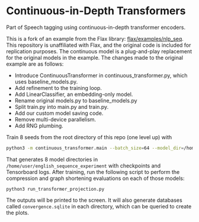 # Continuous-in-Depth Transformers

Part of Speech tagging using continuous-in-depth transformer encoders.

This is a fork of an example from the Flax library: [flax/examples/nlp_seq](https://github.com/google/flax/tree/master/examples/nlp_seq). This repository is unaffiliated with Flax, and the original code is included for replication purposes. The continuous model is a plug-and-play replacement for the original models in the example. The changes made to the original example are as follows:

- Introduce ContinuousTransformer in continuous_transformer.py, which uses baseline_models.py.
- Add refinement to the training loop.
- Add LinearClassifier, an embedding-only model.
- Rename original models.py to baseline_models.py
- Split train.py into main.py and train.py.
- Add our custom model saving code.
- Remove multi-device parallelism.
- Add RNG plumbing.


Train 8 seeds from the root directory of this repo (one level up) with
```bash
python3 -m continuous_transformer.main --batch_size=64 --model_dir=/home/user/english_sequence_experiment --dev=/home/user/ud-treebanks-v2.8/UD_English-GUM/en_gum-ud-dev.conllu --train=/home/user/ud-treebanks-v2.8/UD_English-GUM/en_gum-ud-train.conllu --learning_rate=0.1 --scheme=Euler --num_layers=1 --refine_steps=1000,2000,3000,4000,5000,6000
```
That generates 8 model directories in `/home/user/english_sequence_experiment` with checkpoints and Tensorboard logs. After training, run the following script to perform the compression and graph shortening evaluations on each of those models:
```base
python3 run_transformer_projection.py
```
The outputs will be printed to the screen. It will also generate databases called `convergence.sqlite` in each directory, which can be queried to create the plots.
